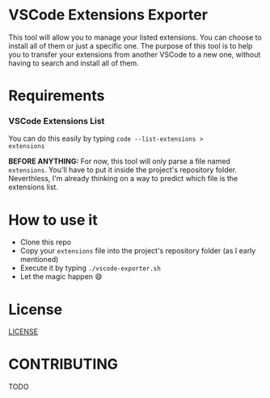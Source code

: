 # VSCode Extensions Exporter
This tool will allow you to manage your listed extensions. You can choose to install all of them or just a specific one. The purpose of this tool is to help you to transfer your extensions from another VSCode to a new one, without having to search and install all of them.

# Requirements
### VSCode Extensions List

You can do this easily by typing <code>code --list-extensions > extensions</code>

**BEFORE ANYTHING:** For now, this tool will only parse a file named <code>extensions</code>. You'll have to put it inside the project's repository folder. Neverthless, I'm already thinking on a way to predict which file is the extensions list. 

# How to use it

* Clone this repo
* Copy your <code>extensions</code> file into the project's repository folder (as I early mentioned)
* Execute it by typing <code>./vscode-exporter.sh</code>
* Let the magic happen :smile:

# License
[LICENSE](LICENSE)

# CONTRIBUTING
TODO